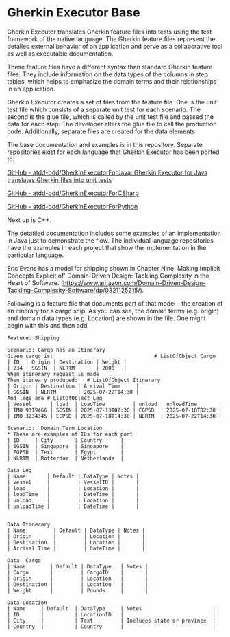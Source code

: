 # Gherkin Executor  Base

Gherkin Executor translates Gherkin feature files into tests using the test framework of the native language.   The Gherkin feature files represent the detailed external behavior of an application and serve as a collaborative tool as well as executable documentation.    

These feature files have a different syntax than standard Gherkin feature files.  They include information on the data types of the columns in step tables, which helps to emphasize the domain terms and their relationships in an application.    

Gherkin Executor creates a set of files from the feature file.   One is the unit test file which consists of a separate unit test for each scenario.    The second is the glue file, which is called by the unit test file and passed the data for each step.   The developer alters the glue file to call the production code.    Additionally, separate files are created for the data elements 

The base documentation and examples is in this repository.   Separate repositories exist for each language that Gherkin Executor has been ported to: 

[GitHub - atdd-bdd/GherkinExecutorForJava: Gherkin Executor for Java translates Gherkin files into unit tests](https://github.com/atdd-bdd/GherkinExecutorForJava)

[GitHub - atdd-bdd/GherkinExecutorForCSharp](https://github.com/atdd-bdd/GherkinExecutorForCSharp)

[GitHub - atdd-bdd/GherkinExecutorForPython](https://github.com/atdd-bdd/GherkinExecutorForPython)

Next up is C++.    

The detatiled documentation includes some examples of an implementation in Java just to demonstrate the flow.   The individual language repositories have the examples in each project that show the implementation in the particular language.   

Eric Evans has a model for shipping shown in Chapter Nine: Making Implicit Concepts Explicit of' Domain-Driven Design: Tackling Complexity in the Heart of Software.  (https://www.amazon.com/Domain-Driven-Design-Tackling-Complexity-Software/dp/0321125215/). 

Following is a feature file that documents part of that model - the creation of an itinerary for a cargo ship.    As you can see, the domain terms (e.g. origin) and domain data types (e.g. Location) are shown in the file.   One might begin with this and then add 

```
Feature: Shipping 

Scenario: Cargo has an Itinerary    
Given cargo is:                                 # ListOfObject Cargo 
| ID  | Origin | Destination | Weight |
| 234 | SGSIN  | NLRTM       | 2000   |
When itinerary request is made 
Then itineary produced:   # ListOfObject Itinerary
| Origin | Destination | Arrival Time     |
| SGSIN  | NLRTM       | 2025-07-22T14:30 |
And legs are # ListOfObject Leg
| Vessel      | load  | LoadTime         | unload | unloadTime       | 
| IMO 9319466 | SGSIN | 2025-07-13T02:30 | EGPSD  | 2025-07-18T02:30 | 
| IMO 3234345 | EGPSD | 2025-07-18T14:30 | NLRTM  | 2025-07-22T14:30 | 

Scenario:  Domain Term Location 
* These are examples of IDs for each port 
| ID     | City       | Country      |
| SGSIN  | Singapore  | Singapore    |
| EGPSD  | Text       | Egypt        |
| NLRTM  | Rotterdam  | Netherlands  |

Data Leg 
| Name       | Default | DataType | Notes |
| vessel     |         | VesselID |       |
| load       |         | Location |       |
| loadTime   |         | DateTime |       |
| unload     |         | Location |       |
| unloadTime |         | DateTime |       |


Data Itinerary 
| Name         | Default | DataType | Notes |
| Origin       |         | Location |       |
| Destination  |         | Location |       |
| Arrival Time |         | DateTime |       |

Data  Cargo 
| Name        | Default | DataType   | Notes |
| Cargo       |         | CargoID    |       |
| Origin      |         | Location   |       |
| Destination |         | Location   |       |
| Weight      |         | Pounds     |       |

Data Location 
| Name     | Default  | DataType     | Notes                       |
| ID       |          | LocationID   |                             |
| City     |          | Text         | Includes state or province  |
| Country  |          | Country      |                             |




```
